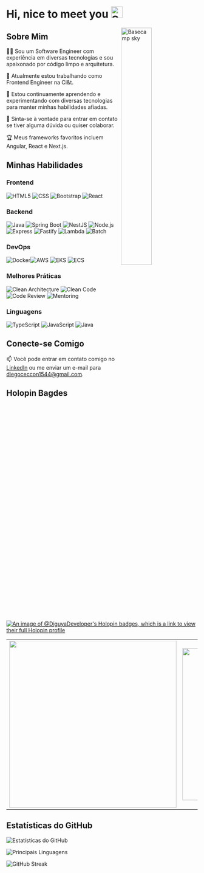 # Hi, nice to meet you <img width="30" src="https://emojis.slackmojis.com/emojis/images/1531849430/4246/blob-sunglasses.gif?1531849430" alt="Sunglasses emoji" />

<img align="right" width="40%" src="https://media.giphy.com/media/bGgsc5mWoryfgKBx1u/giphy.gif" alt="Basecamp sky" />

## Sobre Mim

👨‍💻 Sou um Software Engineer com experiência em diversas tecnologias e sou apaixonado por código limpo e arquitetura.

🚀 Atualmente estou trabalhando como Frontend Engineer na Ci&t.

🌱 Estou continuamente aprendendo e experimentando com diversas tecnologias para manter minhas habilidades afiadas.

💬 Sinta-se à vontade para entrar em contato se tiver alguma dúvida ou quiser colaborar.

🏆 Meus frameworks favoritos incluem Angular, React e Next.js.

## Minhas Habilidades

### Frontend

![HTML5](https://img.shields.io/badge/-HTML5-E34F26?style=for-the-badge&logo=html5&logoColor=white) ![CSS](https://img.shields.io/badge/-CSS-1572B6?style=for-the-badge&logo=css3&logoColor=white) ![Bootstrap](https://img.shields.io/badge/-Bootstrap-7952B3?style=for-the-badge&logo=bootstrap&logoColor=white) ![React](https://img.shields.io/badge/-React-61dafb?style=for-the-badge&logo=react&logoColor=white)

### Backend

![Java](https://img.shields.io/badge/-Java-007396?style=for-the-badge&logo=java&logoColor=white) ![Spring Boot](https://img.shields.io/badge/-Spring%20Boot-6db33f?style=for-the-badge&logo=spring&logoColor=white) ![NestJS](https://img.shields.io/badge/-NestJS-ea2845?style=for-the-badge&logo=nestjs&logoColor=white) ![Node.js](https://img.shields.io/badge/-Node.js-339933?style=for-the-badge&logo=node.js&logoColor=white) ![Express](https://img.shields.io/badge/-Express-000000?style=for-the-badge&logo=express&logoColor=white) ![Fastify](https://img.shields.io/badge/-Fastify-000000?style=for-the-badge&logo=fastify&logoColor=white) ![Lambda](https://img.shields.io/badge/-Lambda-232f3e?style=for-the-badge&logo=amazonaws&logoColor=white) ![Batch](https://img.shields.io/badge/-Batch-232f3e?style=for-the-badge&logo=amazonaws&logoColor=white)

### DevOps

![Docker](https://img.shields.io/badge/-Docker-2496ed?style=for-the-badge&logo=docker&logoColor=white)![AWS](https://img.shields.io/badge/-AWS-232f3e?style=for-the-badge&logo=amazonaws&logoColor=white) ![EKS](https://img.shields.io/badge/-EKS-232f3e?style=for-the-badge&logo=amazonaws&logoColor=white) ![ECS](https://img.shields.io/badge/-ECS-232f3e?style=for-the-badge&logo=amazonaws&logoColor=white)

### Melhores Práticas

![Clean Architecture](https://img.shields.io/badge/-Clean%20Architecture-333333?style=for-the-badge) ![Clean Code](https://img.shields.io/badge/-Clean%20Code-333333?style=for-the-badge) ![Code Review](https://img.shields.io/badge/-Code%20Review-333333?style=for-the-badge) ![Mentoring](https://img.shields.io/badge/-Mentoring-333333?style=for-the-badge)

### Linguagens

![TypeScript](https://img.shields.io/badge/-TypeScript-3178c6?style=for-the-badge&logo=typescript&logoColor=white) ![JavaScript](https://img.shields.io/badge/-JavaScript-ffca28?style=for-the-badge&logo=javascript&logoColor=white) ![Java](https://img.shields.io/badge/-Java-007396?style=for-the-badge&logo=java&logoColor=white)

## Conecte-se Comigo

📫 Você pode entrar em contato comigo no [LinkedIn](https://www.linkedin.com/in/diego-ceccon/) ou me enviar um e-mail para diegoceccon1544@gmail.com.

## Holopin Bagdes

[![An image of @DiguyaDeveloper's Holopin badges, which is a link to view their full Holopin profile](https://holopin.me/DiguyaDeveloper)](https://holopin.me/DiguyaDeveloper)

<center>
    <table align="center">
      <tr>
          <td>
              <img width="440px" align="center" src="https://github-readme-stats.vercel.app/api?username=DiguyaDeveloper&count_private=true&hide_border=true" />
          </td>
          <td>
              <img width="400px" align="center" src="https://github-readme-stats.vercel.app/api/top-langs/?username=DiguyaDeveloper&hide=html&layout=compact&count_private=true&hide_border=true" />               </td>
      </tr>  
    </table>
</center>

## Estatísticas do GitHub

![Estatísticas do GitHub](https://github-readme-stats.vercel.app/api?username=DiguyaDeveloper&show_icons=true&theme=dracula)

![Principais Linguagens](https://github-readme-stats.vercel.app/api/top-langs/?username=DiguyaDeveloper&layout=compact&count_private=true&hide_border=true&theme=dracula)

![GitHub Streak](https://streak-stats.demolab.com/?user=DiguyaDeveloper&theme=dracula&border=30A3DC&dates=FFF)

